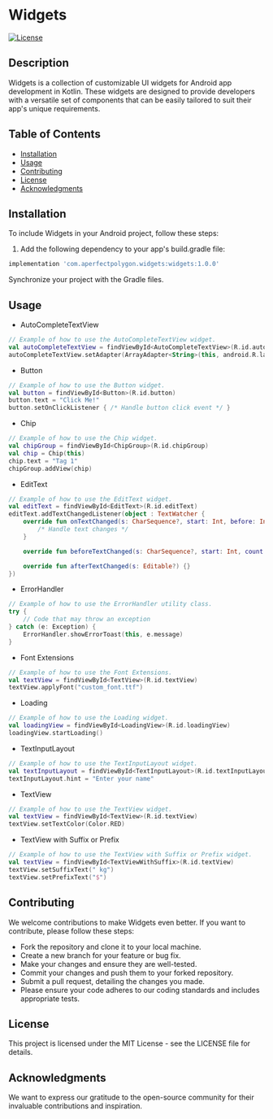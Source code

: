 # Widgets

[![License](https://img.shields.io/badge/License-MIT-blue.svg)](LICENSE)

## Description

Widgets is a collection of customizable UI widgets for Android app development in Kotlin. These widgets are designed to provide developers with a versatile set of components that can be easily tailored to suit their app's unique requirements.

## Table of Contents

- [Installation](#installation)
- [Usage](#usage)
- [Contributing](#contributing)
- [License](#license)
- [Acknowledgments](#acknowledgments)

## Installation

To include Widgets in your Android project, follow these steps:

1. Add the following dependency to your app's build.gradle file:

```gradle
implementation 'com.aperfectpolygon.widgets:widgets:1.0.0'
```
Synchronize your project with the Gradle files.

## Usage
- AutoCompleteTextView
```kotlin
// Example of how to use the AutoCompleteTextView widget.
val autoCompleteTextView = findViewById<AutoCompleteTextView>(R.id.autoCompleteTextView)
autoCompleteTextView.setAdapter(ArrayAdapter<String>(this, android.R.layout.simple_dropdown_item_1line, suggestions))
```
- Button
```kotlin
// Example of how to use the Button widget.
val button = findViewById<Button>(R.id.button)
button.text = "Click Me!"
button.setOnClickListener { /* Handle button click event */ }
```
- Chip
```kotlin
// Example of how to use the Chip widget.
val chipGroup = findViewById<ChipGroup>(R.id.chipGroup)
val chip = Chip(this)
chip.text = "Tag 1"
chipGroup.addView(chip)
```
- EditText
```kotlin
// Example of how to use the EditText widget.
val editText = findViewById<EditText>(R.id.editText)
editText.addTextChangedListener(object : TextWatcher {
    override fun onTextChanged(s: CharSequence?, start: Int, before: Int, count: Int) {
        /* Handle text changes */
    }

    override fun beforeTextChanged(s: CharSequence?, start: Int, count: Int, after: Int) {}

    override fun afterTextChanged(s: Editable?) {}
})
```
- ErrorHandler
```kotlin
// Example of how to use the ErrorHandler utility class.
try {
    // Code that may throw an exception
} catch (e: Exception) {
    ErrorHandler.showErrorToast(this, e.message)
}
```
- Font Extensions
```kotlin
// Example of how to use the Font Extensions.
val textView = findViewById<TextView>(R.id.textView)
textView.applyFont("custom_font.ttf")
```
- Loading
```kotlin
// Example of how to use the Loading widget.
val loadingView = findViewById<LoadingView>(R.id.loadingView)
loadingView.startLoading()
```
- TextInputLayout
```kotlin
// Example of how to use the TextInputLayout widget.
val textInputLayout = findViewById<TextInputLayout>(R.id.textInputLayout)
textInputLayout.hint = "Enter your name"
```
- TextView
```kotlin
// Example of how to use the TextView widget.
val textView = findViewById<TextView>(R.id.textView)
textView.setTextColor(Color.RED)
```
- TextView with Suffix or Prefix
```kotlin
// Example of how to use the TextView with Suffix or Prefix widget.
val textView = findViewById<TextViewWithSuffix>(R.id.textView)
textView.setSuffixText(" kg")
textView.setPrefixText("$")
```

## Contributing
We welcome contributions to make Widgets even better. If you want to contribute, please follow these steps:

- Fork the repository and clone it to your local machine.
- Create a new branch for your feature or bug fix.
- Make your changes and ensure they are well-tested.
- Commit your changes and push them to your forked repository.
- Submit a pull request, detailing the changes you made.
- Please ensure your code adheres to our coding standards and includes appropriate tests.

## License
This project is licensed under the MIT License - see the LICENSE file for details.

## Acknowledgments
We want to express our gratitude to the open-source community for their invaluable contributions and inspiration.

